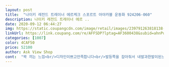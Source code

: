 ```yaml
---
layout: post 
title:  "나이키 레전드 트레이너 에르케크 스포르트 아야카블 운동화 924206-060" 
description: 나이키 레전드 트레이너 에르 ..
date: 2020-09-12 06:44:27 
img: https://static.coupangcdn.com/image/retail/images/239791263818138-1a6a504f-5e16-4ae2-8c18-e8b0e456bbc2.png 
linkUrl: https://link.coupang.com/re/AFFSDP?lptag=AF3600438&subid=ahnPublicAsk&pageKey=1826602745&itemId=3107778327&vendorItemId=71095533605&traceid=V0-113-c98602e53052419a 
categories: [1007] 
color: 4CAF50 
price: 52100 
author: Ask View Shop 
cont:  "꽉 끼는 느낌<br/>디자인이쁘고만족합니다<br/>발등쪽을 잡아줘서 내발과한발이된느낌으로 완전편합니다<br/>이 운동화 사실 분 사이즈 한치수 큰 것으로 사세요.<br/><br/>" 
---
```

